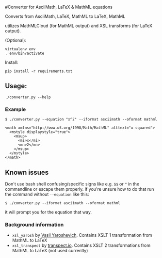 #Converter for AsciiMath, LaTeX & MathML equations

Converts from AsciiMath, LaTeX, MathML to LaTeX, MathML

utilizes MathMLCloud (for MathML output) and XSL transforms (for LaTeX output).

(Optional):
```
virtualenv env
. env/bin/activate
```

Install:
```
pip install -r requirements.txt
```

## Usage:

```
./converter.py --help
```

### Example

```
$ ./converter.py --equation "x^2" --iformat asciimath --oformat mathml

<math xmlns="http://www.w3.org/1998/Math/MathML" alttext="x squared">
  <mstyle displaystyle="true">
    <msup>
      <mi>x</mi>
      <mn>2</mn>
    </msup>
  </mstyle>
</math>
```

## Known issues

Don't use bash shell confusing/specific signs like e.g. `$$` or `"` in the commandline or escape them properly. If you're unsure how to do that run the command without `--equation` like this:

```
$ ./converter.py --iformat asciimath --oformat mathml
```

it will prompt you for the equation that way.

### Background information

* `xsl_yarosh` by [Vasil Yaroshevich](http://www.raleigh.ru/MathML/mmltex/). Contains XSLT 1 transformation from MathML to LaTeX
* `xsl_transpect` by [transpect.io](https://github.com/transpect/mml2tex). Contains XSLT 2 transformations from MathML to LaTeX (not used currently)